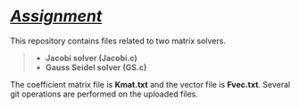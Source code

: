  # *<u>Assignment</u>*
This repository contains files related to two matrix solvers.
> - **Jacobi solver (Jacobi.c)**
> - **Gauss Seidel solver (GS.c)**

The coefficient matrix file is **Kmat.txt** and the vector file is **Fvec.txt**. Several git operations are performed on the uploaded files.